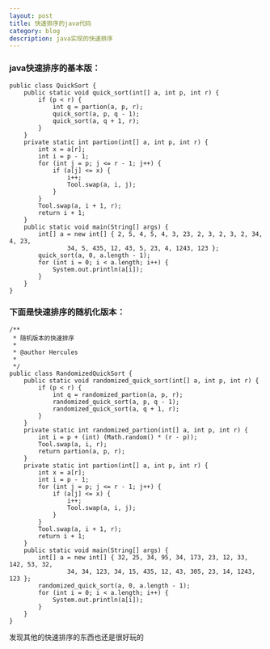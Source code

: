 ```yaml
---
layout: post
title: 快速排序的java代码
category: blog
description: java实现的快速排序
---
```


### java快速排序的基本版：

	public class QuickSort {
	    public static void quick_sort(int[] a, int p, int r) {
	        if (p < r) {
	            int q = partion(a, p, r);
	            quick_sort(a, p, q - 1);
	            quick_sort(a, q + 1, r);
	        }
	    }
	    private static int partion(int[] a, int p, int r) {
	        int x = a[r];
	        int i = p - 1;
	        for (int j = p; j <= r - 1; j++) {
	            if (a[j] <= x) {
	                i++;
	                Tool.swap(a, i, j);
	            }
	        }
	        Tool.swap(a, i + 1, r);
	        return i + 1;
	    }
	    public static void main(String[] args) {
	        int[] a = new int[] { 2, 5, 4, 5, 4, 3, 23, 2, 3, 2, 3, 2, 34, 4, 23,
	                34, 5, 435, 12, 43, 5, 23, 4, 1243, 123 };
	        quick_sort(a, 0, a.length - 1);
	        for (int i = 0; i < a.length; i++) {
	            System.out.println(a[i]);
	        }
	    }
	}

### 下面是快速排序的随机化版本：

	/**
	 * 随机版本的快速排序
	 *
	 * @author Hercules
	 *
	 */
	public class RandomizedQuickSort {
	    public static void randomized_quick_sort(int[] a, int p, int r) {
	        if (p < r) {
	            int q = randomized_partion(a, p, r);
	            randomized_quick_sort(a, p, q - 1);
	            randomized_quick_sort(a, q + 1, r);
	        }
	    }
	    private static int randomized_partion(int[] a, int p, int r) {
	        int i = p + (int) (Math.random() * (r - p));
	        Tool.swap(a, i, r);
	        return partion(a, p, r);
	    }
	    private static int partion(int[] a, int p, int r) {
	        int x = a[r];
	        int i = p - 1;
	        for (int j = p; j <= r - 1; j++) {
	            if (a[j] <= x) {
	                i++;
	                Tool.swap(a, i, j);
	            }
	        }
	        Tool.swap(a, i + 1, r);
	        return i + 1;
	    }
	    public static void main(String[] args) {
	        int[] a = new int[] { 32, 25, 34, 95, 34, 173, 23, 12, 33, 142, 53, 32,
	                34, 34, 123, 34, 15, 435, 12, 43, 305, 23, 14, 1243, 123 };
	        randomized_quick_sort(a, 0, a.length - 1);
	        for (int i = 0; i < a.length; i++) {
	            System.out.println(a[i]);
	        }
	    }
	}
	
发现其他的快速排序的东西也还是很好玩的

